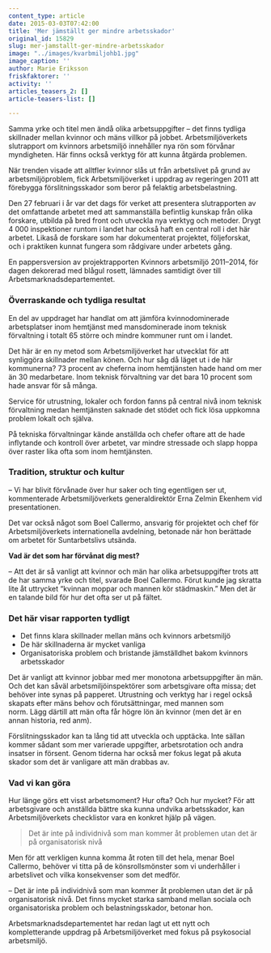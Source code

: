 ```yaml
---
content_type: article
date: 2015-03-03T07:42:00
title: 'Mer jämställt ger mindre arbetsskador'
original_id: 15829
slug: mer-jamstallt-ger-mindre-arbetsskador
image: "../images/kvarbmiljohb1.jpg"
image_caption: ''
author: Marie Eriksson
friskfaktorer: ''
activity: ''
articles_teasers_2: []
article-teasers-list: []

---
```


Samma yrke och titel men ändå olika arbetsuppgifter – det finns tydliga skillnader mellan kvinnor och mäns villkor på jobbet. Arbetsmiljöverkets slutrapport om kvinnors arbetsmiljö innehåller nya rön som förvånar myndigheten. Här finns också verktyg för att kunna åtgärda problemen.

När trenden visade att alltfler kvinnor slås ut från arbetslivet på grund av arbetsmiljöproblem, fick Arbetsmiljöverket i uppdrag av regeringen 2011 att förebygga förslitningsskador som beror på felaktig arbetsbelastning.

Den 27 februari i år var det dags för verket att presentera slutrapporten av det omfattande arbetet med att sammanställa befintlig kunskap från olika forskare, utbilda på bred front och utveckla nya verktyg och metoder. Drygt 4 000 inspektioner runtom i landet har också haft en central roll i det här arbetet. Likaså de forskare som har dokumenterat projektet, följeforskat, och i praktiken kunnat fungera som rådgivare under arbetets gång.

En pappersversion av projektrapporten Kvinnors arbetsmiljö 2011–2014, för dagen dekorerad med blågul rosett, lämnades samtidigt över till Arbetsmarknadsdepartementet.

### Överraskande och tydliga resultat

En del av uppdraget har handlat om att jämföra kvinnodominerade arbetsplatser inom hemtjänst med mansdominerade inom teknisk förvaltning i totalt 65 större och mindre kommuner runt om i landet.

Det här är en ny metod som Arbetsmiljöverket har utvecklat för att synliggöra skillnader mellan könen. Och hur såg då läget ut i de här kommunerna? 73 procent av cheferna inom hemtjänsten hade hand om mer än 30 medarbetare. Inom teknisk förvaltning var det bara 10 procent som hade ansvar för så många.

Service för utrustning, lokaler och fordon fanns på central nivå inom teknisk förvaltning medan hemtjänsten saknade det stödet och fick lösa uppkomna problem lokalt och själva.

På tekniska förvaltningar kände anställda och chefer oftare att de hade inflytande och kontroll över arbetet, var mindre stressade och slapp hoppa över raster lika ofta som inom hemtjänsten.

### Tradition, struktur och kultur

– Vi har blivit förvånade över hur saker och ting egentligen ser ut, kommenterade Arbetsmiljöverkets generaldirektör Erna Zelmin Ekenhem vid presentationen.

Det var också något som Boel Callermo, ansvarig för projektet och chef för Arbetsmiljöverkets internationella avdelning, betonade när hon berättade om arbetet för Suntarbetslivs utsända.

**Vad är det som har förvånat dig mest?**

– Att det är så vanligt att kvinnor och män har olika arbetsuppgifter trots att de har samma yrke och titel, svarade Boel Callermo. Förut kunde jag skratta lite åt uttrycket “kvinnan moppar och mannen kör städmaskin.” Men det är en talande bild för hur det ofta ser ut på fältet.

### Det här visar rapporten tydligt

*   Det finns klara skillnader mellan mäns och kvinnors arbetsmiljö
*   De här skillnaderna är mycket vanliga
*   Organisatoriska problem och bristande jämställdhet bakom kvinnors arbetsskador

Det är vanligt att kvinnor jobbar med mer monotona arbetsuppgifter än män. Och det kan såväl arbetsmiljöinspektörer som arbetsgivare ofta missa; det behöver inte synas på papperet. Utrustning och verktyg har i regel också skapats efter mäns behov och förutsättningar, med mannen som norm. Lägg därtill att män ofta får högre lön än kvinnor (men det är en annan historia, red anm).

Förslitningsskador kan ta lång tid att utveckla och upptäcka. Inte sällan kommer sådant som mer varierade uppgifter, arbetsrotation och andra insatser in försent. Genom tiderna har också mer fokus legat på akuta skador som det är vanligare att män drabbas av.

### Vad vi kan göra

Hur länge görs ett visst arbetsmoment? Hur ofta? Och hur mycket? För att arbetsgivare och anställda bättre ska kunna undvika arbetsskador, kan Arbetsmiljöverkets checklistor vara en konkret hjälp på vägen.

> Det är inte på individnivå som man kommer åt problemen utan det är på organisatorisk nivå

Men för att verkligen kunna komma åt roten till det hela, menar Boel Callermo, behöver vi titta på de könsrollsmönster som vi underhåller i arbetslivet och vilka konsekvenser som det medför.

– Det är inte på individnivå som man kommer åt problemen utan det är på organisatorisk nivå. Det finns mycket starka samband mellan sociala och organisatoriska problem och belastningsskador, betonar hon.

Arbetsmarknadsdepartementet har redan lagt ut ett nytt och kompletterande uppdrag på Arbetsmiljöverket med fokus på psykosocial arbetsmiljö.

